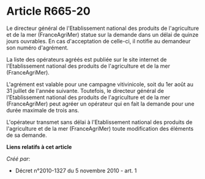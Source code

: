 # Article R665-20

Le directeur général de l'Etablissement national des produits de l'agriculture et de la mer (FranceAgriMer) statue sur la
demande dans un délai de quinze jours ouvrables. En cas d'acceptation de celle-ci, il notifie au demandeur son numéro
d'agrément.

La liste des opérateurs agréés est publiée sur le site internet de l'Etablissement national des produits de l'agriculture et
de la mer (FranceAgriMer).

L'agrément est valable pour une campagne vitivinicole, soit du 1er août au 31 juillet de l'année suivante. Toutefois, le
directeur général de l'Etablissement national des produits de l'agriculture et de la mer (FranceAgriMer) peut agréer un
opérateur qui en fait la demande pour une durée maximale de trois ans.

L'opérateur transmet sans délai à l'Etablissement national des produits de l'agriculture et de la mer (FranceAgriMer) toute
modification des éléments de sa demande.

**Liens relatifs à cet article**

_Créé par_:

  - Décret n°2010-1327 du 5 novembre 2010 - art. 1
